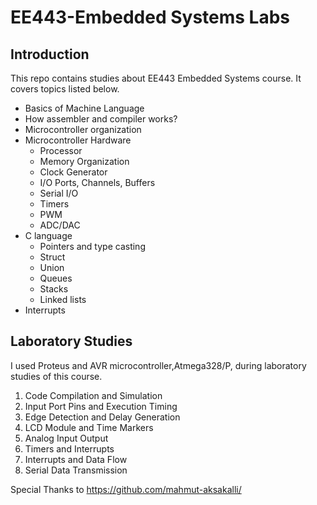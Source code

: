 # EE443-Embedded Systems Labs

## Introduction 
This repo contains studies about EE443 Embedded Systems course. It covers topics listed below.

* Basics of Machine Language
* How assembler and compiler works?
* Microcontroller organization
* Microcontroller Hardware
  * Processor
  * Memory Organization
  * Clock Generator
  * I/O Ports, Channels, Buffers
  * Serial I/O
  * Timers
  * PWM
  * ADC/DAC
* C language
  * Pointers and type casting
  * Struct
  * Union
  * Queues
  * Stacks
  * Linked lists
* Interrupts

## Laboratory Studies
I used Proteus and AVR microcontroller,Atmega328/P, during laboratory studies of this course.

1. Code Compilation and Simulation
2. Input Port Pins and Execution Timing
3. Edge Detection and Delay Generation
4. LCD Module and Time Markers
5. Analog Input Output
6. Timers and Interrupts
7. Interrupts and Data Flow
8. Serial Data Transmission

  
Special Thanks to https://github.com/mahmut-aksakalli/  
